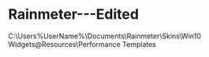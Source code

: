 # Rainmeter---Edited


C:\Users\%UserName%\Documents\Rainmeter\Skins\Win10 Widgets\@Resources\Performance Templates
